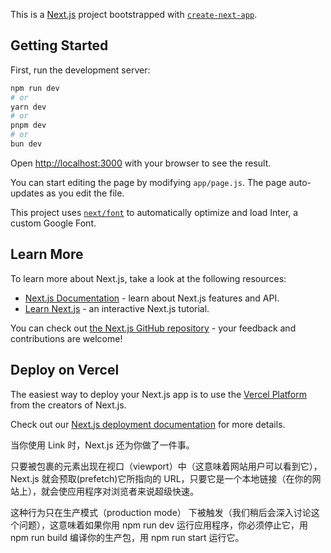 This is a [Next.js](https://nextjs.org/) project bootstrapped with [`create-next-app`](https://github.com/vercel/next.js/tree/canary/packages/create-next-app).

## Getting Started

First, run the development server:

```bash
npm run dev
# or
yarn dev
# or
pnpm dev
# or
bun dev
```

Open [http://localhost:3000](http://localhost:3000) with your browser to see the result.

You can start editing the page by modifying `app/page.js`. The page auto-updates as you edit the file.

This project uses [`next/font`](https://nextjs.org/docs/basic-features/font-optimization) to automatically optimize and load Inter, a custom Google Font.

## Learn More

To learn more about Next.js, take a look at the following resources:

- [Next.js Documentation](https://nextjs.org/docs) - learn about Next.js features and API.
- [Learn Next.js](https://nextjs.org/learn) - an interactive Next.js tutorial.

You can check out [the Next.js GitHub repository](https://github.com/vercel/next.js/) - your feedback and contributions are welcome!

## Deploy on Vercel

The easiest way to deploy your Next.js app is to use the [Vercel Platform](https://vercel.com/new?utm_medium=default-template&filter=next.js&utm_source=create-next-app&utm_campaign=create-next-app-readme) from the creators of Next.js.

Check out our [Next.js deployment documentation](https://nextjs.org/docs/deployment) for more details.

<!--  -->

当你使用 Link 时，Next.js 还为你做了一件事。

只要被<Link>包裹的元素出现在视口（viewport）中（这意味着网站用户可以看到它），Next.js 就会预取(prefetch)它所指向的 URL，只要它是一个本地链接（在你的网站上），就会使应用程序对浏览者来说超级快速。

这种行为只在生产模式（production mode） 下被触发（我们稍后会深入讨论这个问题），这意味着如果你用 npm run dev 运行应用程序，你必须停止它，用 npm run build 编译你的生产包，用 npm run start 运行它。
